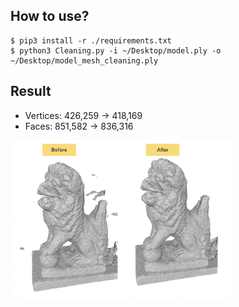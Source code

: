 
## How to use?
```
$ pip3 install -r ./requirements.txt
$ python3 Cleaning.py -i ~/Desktop/model.ply -o ~/Desktop/model_mesh_cleaning.ply
```

## Result
* Vertices: 426,259 -> 418,169
* Faces: 851,582 -> 836,316
<img src="https://github.com/BigTsung/meshlab_plugins/blob/main/Results/meshing_cleaned.png" height="70%" width="70%" title="meshing_cleaned">